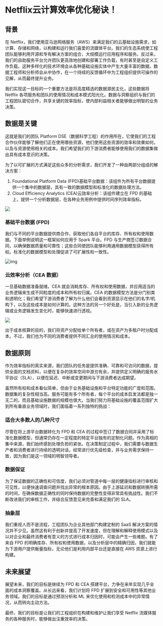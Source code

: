 # Netflix云计算效率优化秘诀！

## 背景

在 Netflix，我们使用亚马逊网络服务（AWS）来满足我们的云基础设施需求，如计算、存储和网络，以构建和运行我们喜爱的流媒体平台。我们的生态系统使工程团队能够利用开源和专有解决方案的组合，大规模运行应用程序和服务。反过来，我们的自助服务平台允许团队更高效地创建和部署工作负载，有时甚至是自定义工作负载。这种多样化的技术环境会从各种基础设施实体中产生大量丰富的数据，数据工程师和分析师会从中协作，在一个持续的反馈循环中为工程组织提供可操作的见解，从而最终提升业务。

我们实现这一目标的一个重要方法是将高度精选的数据源民主化，这些数据将 Netflix 各项服务和团队的使用情况和成本模式阳光化。数据与洞察组织与我们的工程团队密切合作，共享关键的效率指标，使内部利益相关者能够做出明智的业务决策。

## 数据是关键



这就是我们的团队 Platform DSE（数据科学工程）的作用所在，它使我们的工程合作伙伴能够了解他们正在使用哪些资源，他们使用这些资源的效率和效果如何，以及与资源使用相关的成本。我们希望我们的下游消费者能够使用我们的数据集做出具有成本意识的决策。



为了以可扩展的方式满足这些众多的分析需求，我们开发了一种由两部分组成的解决方案：

1. Foundational Platform Data (FPD)基础平台数据：该组件为所有平台数据提供一个集中的数据层，具有一致的数据模型和标准化的数据处理方法。
2. Cloud Efficiency Analytics (CEA)云效率分析：该组件建立在 FPD 的基础上，提供一个分析数据层，在各种业务用例中提供时间序列效率指标。

![](https://cdn-images-1.readmedium.com/v2/resize:fit:800/0*vDQJiJUttlRSpVBo)

### 基础平台数据 (FPD)


我们与不同的平台数据提供商合作，获取他们各自平台的库存、所有权和使用数据。下面举例说明这一框架如何应用于 Spark 平台。FPD 与生产商签订数据合同，以确保数据质量和可靠性；这些合同使团队能够利用通用数据模型获得所有权。标准化的数据模型和处理促进了可扩展性和一致性。

![img](https://cdn-images-1.readmedium.com/v2/resize:fit:800/1*cln5xplS7lpdE0KOh0LE1Q.jpeg)

### 云效率分析（CEA 数据）

一旦基础数据准备就绪，CEA 就会消耗库存、所有权和使用数据，并应用适当的业务逻辑来生成不同粒度的成本和所有权归属。CEA 的数据模型方法是分门别类和透明化；我们希望下游消费者了解为什么他们会看到资源显示在他们的名字/机构下，以及这些成本是如何计算的。这种方法的另一个好处是，当引入新的业务逻辑或业务逻辑发生变化时，能够快速进行透视。

![](https://cdn-images-1.readmedium.com/v2/resize:fit:800/0*bvD7xqAO9T9m4s4G)

出于成本核算的目的，我们将资产分配给单个所有者，或在资产为多租户时分配成本。不过，我们也为不同的消费者提供不同汇总的使用情况和成本。

## 数据原则



作为效率指标的真实来源，我们团队的任务是提供准确、可靠和可访问的数据，提供全面的文档资料，以便在复杂的效率空间中游刃有余，并提供定义明确的服务水平协议（SLA），以便在延迟、中断或变更期间与下游消费者达成期望。

虽然所有权和成本看似简单，但由于业务基础设施和平台特定功能的广度和范围，数据集的复杂性相当高。服务可能有多个所有者，每个平台的成本启发法都是独一无二的，而且基础设施数据的规模也很大。当我们努力将基础设施的覆盖范围扩大到所有垂直业务领域时，我们面临着一系列独特的挑战：

### 适合大多数人的几种尺寸



尽管在将上游平台数据转化为 FPD 和 CEA 的过程中签订了数据合同并采用了标准化数据模型，但通常仍存在一定程度的特定平台独有的定制化问题。作为真相的集中来源，我们始终感到处理负担的紧张。在决策制定过程中，我们需要与数据生产者和消费者进行持续的透明对话，经常进行优先级检查，并与业务需求保持一致，因为我们是这一领域的明智领导者。

### 数据保证

为了保证数据的正确性和可信度，我们必须对管道中每一层的健康指标进行审核和可见性，以便快速调查问题并找出异常的根本原因。由于上游延迟和数据转换所需的时间，在确保数据正确性的同时保持数据的完整性变得非常具有挑战性。我们不断改进我们的审核工作，并结合反馈意见来完善和满足我们的 SLA。

### 抽象层

我们重视人而不是流程，工程团队为企业其他部门构建定制的 SaaS 解决方案的情况并不少见。虽然这有利于创新并提高了开发速度，但在理解和解释使用模式以及以对企业和最终消费者有意义的方式进行成本归因时，可能会产生一些难题。有了来自 FPD 的明确库存、所有权和使用数据，以及分析层中的精确归因，我们就能为下游用户提供衡量指标，无论他们是利用内部平台还是直接在 AWS 资源上进行构建。

## 未来展望

展望未来，我们的目标是继续为 FPD 和 CEA 搭建平台，力争在来年实现几乎全面的成本洞察覆盖。从长远来看，我们计划将 FPD 扩展到安全和可用性等其他业务领域。我们的目标是通过预测分析和 ML 来优化使用和检测成本中的异常情况，从而转向主动方法。

最终，我们的目标是让我们的工程组织在构建和维护让我们享受 Netflix 流媒体服务的各种服务时，能够做出注重效率的决策。